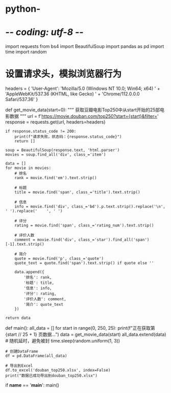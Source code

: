 # python-
# -*- coding: utf-8 -*-
import requests
from bs4 import BeautifulSoup
import pandas as pd
import time
import random

# 设置请求头，模拟浏览器行为
headers = {
    'User-Agent': 'Mozilla/5.0 (Windows NT 10.0; Win64; x64) ' +
                  'AppleWebKit/537.36 (KHTML, like Gecko) ' +
                  'Chrome/112.0.0.0 Safari/537.36'
}


def get_movie_data(start=0):
    """
    获取豆瓣电影Top250中从start开始的25部电影数据
    """
    url = f'https://movie.douban.com/top250?start={start}&filter='
    response = requests.get(url, headers=headers)

    if response.status_code != 200:
        print(f"请求失败，状态码：{response.status_code}")
        return []

    soup = BeautifulSoup(response.text, 'html.parser')
    movies = soup.find_all('div', class_='item')

    data = []
    for movie in movies:
        # 排名
        rank = movie.find('em').text.strip()

        # 标题
        title = movie.find('span', class_='title').text.strip()

        # 信息
        info = movie.find('div', class_='bd').p.text.strip().replace('\n', ' ').replace('    ', ' ')

        # 评分
        rating = movie.find('span', class_='rating_num').text.strip()

        # 评价人数
        comment = movie.find('div', class_='star').find_all('span')[-1].text.strip()

        # 简介
        quote = movie.find('p', class_='quote')
        quote_text = quote.find('span').text.strip() if quote else ''

        data.append({
            '排名': rank,
            '标题': title,
            '信息': info,
            '评分': rating,
            '评价人数': comment,
            '简介': quote_text
        })

    return data


def main():
    all_data = []
    for start in range(0, 250, 25):
        print(f"正在获取第 {start // 25 + 1} 页数据...")
        data = get_movie_data(start)
        all_data.extend(data)
        # 随机延时，避免被封
        time.sleep(random.uniform(1, 3))

    # 创建DataFrame
    df = pd.DataFrame(all_data)

    # 导出到Excel
    df.to_excel('douban_top250.xlsx', index=False)
    print("数据已成功导出到douban_top250.xlsx")


if __name__ == '__main__':
    main()
